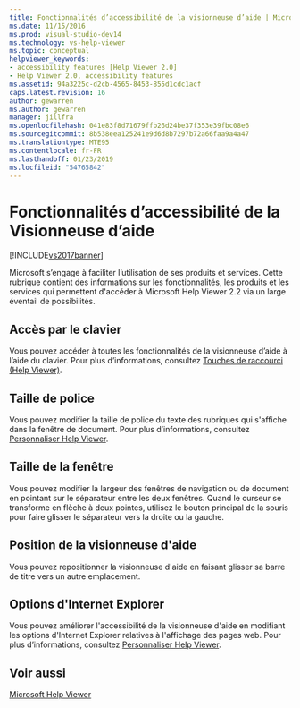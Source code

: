 ```yaml
---
title: Fonctionnalités d’accessibilité de la visionneuse d’aide | Microsoft Docs
ms.date: 11/15/2016
ms.prod: visual-studio-dev14
ms.technology: vs-help-viewer
ms.topic: conceptual
helpviewer_keywords:
- accessibility features [Help Viewer 2.0]
- Help Viewer 2.0, accessibility features
ms.assetid: 94a3225c-d2cb-4565-8453-855d1cdc1acf
caps.latest.revision: 16
author: gewarren
ms.author: gewarren
manager: jillfra
ms.openlocfilehash: 041e83f8d71679ffb26d24be37f353e39fbc08e6
ms.sourcegitcommit: 8b538eea125241e9d6d8b7297b72a66faa9a4a47
ms.translationtype: MTE95
ms.contentlocale: fr-FR
ms.lasthandoff: 01/23/2019
ms.locfileid: "54765842"
---
```

# <a name="accessibility-features-of-the-help-viewer"></a>Fonctionnalités d’accessibilité de la Visionneuse d’aide
[!INCLUDE[vs2017banner](../includes/vs2017banner.md)]

Microsoft s’engage à faciliter l’utilisation de ses produits et services. Cette rubrique contient des informations sur les fonctionnalités, les produits et les services qui permettent d'accéder à Microsoft Help Viewer 2.2 via un large éventail de possibilités.  
  
## <a name="keyboard-access"></a>Accès par le clavier  
 Vous pouvez accéder à toutes les fonctionnalités de la visionneuse d’aide à l’aide du clavier. Pour plus d’informations, consultez [Touches de raccourci (Help Viewer)](../ide/shortcut-keys-help-viewer.md).  
  
## <a name="font-size"></a>Taille de police  
 Vous pouvez modifier la taille de police du texte des rubriques qui s'affiche dans la fenêtre de document. Pour plus d’informations, consultez [Personnaliser Help Viewer](../ide/customize-the-help-viewer.md).  
  
## <a name="window-size"></a>Taille de la fenêtre  
 Vous pouvez modifier la largeur des fenêtres de navigation ou de document en pointant sur le séparateur entre les deux fenêtres. Quand le curseur se transforme en flèche à deux pointes, utilisez le bouton principal de la souris pour faire glisser le séparateur vers la droite ou la gauche.  
  
## <a name="help-viewer-position"></a>Position de la visionneuse d'aide  
 Vous pouvez repositionner la visionneuse d'aide en faisant glisser sa barre de titre vers un autre emplacement.  
  
## <a name="internet-explorer-options"></a>Options d'Internet Explorer  
 Vous pouvez améliorer l'accessibilité de la visionneuse d'aide en modifiant les options d'Internet Explorer relatives à l'affichage des pages web. Pour plus d’informations, consultez [Personnaliser Help Viewer](../ide/customize-the-help-viewer.md).  
  
## <a name="see-also"></a>Voir aussi  
 [Microsoft Help Viewer](../ide/microsoft-help-viewer.md)
